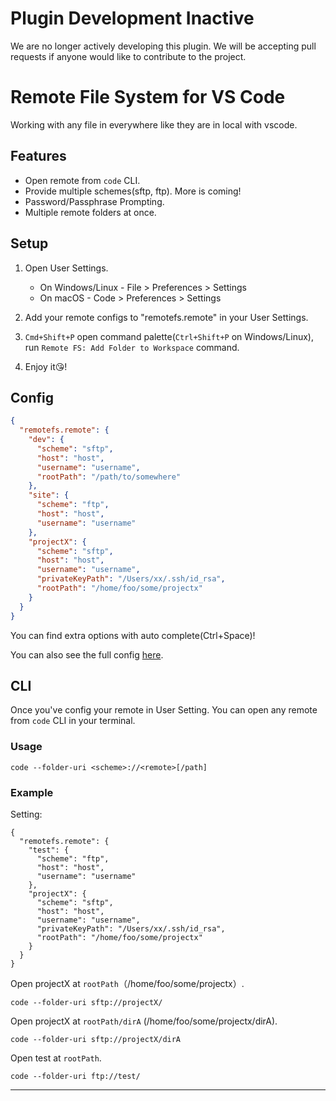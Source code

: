 # Plugin Development Inactive

We are no longer actively developing this plugin. We will be accepting pull requests if anyone would like to contribute to the project.

# Remote File System for VS Code

Working with any file in everywhere like they are in local with vscode.

## Features

* Open remote from `code` CLI.
* Provide multiple schemes(sftp, ftp). More is coming!
* Password/Passphrase Prompting.
* Multiple remote folders at once.

## Setup

1.  Open User Settings.

    * On Windows/Linux - File > Preferences > Settings
    * On macOS - Code > Preferences > Settings

2.  Add your remote configs to "remotefs.remote" in your User Settings.
3.  `Cmd+Shift+P` open command palette(`Ctrl+Shift+P` on Windows/Linux), run `Remote FS: Add Folder to Workspace` command.
4.  Enjoy it😘!

## Config

```json
{
  "remotefs.remote": {
    "dev": {
      "scheme": "sftp",
      "host": "host",
      "username": "username",
      "rootPath": "/path/to/somewhere"
    },
    "site": {
      "scheme": "ftp",
      "host": "host",
      "username": "username"
    },
    "projectX": {
      "scheme": "sftp",
      "host": "host",
      "username": "username",
      "privateKeyPath": "/Users/xx/.ssh/id_rsa",
      "rootPath": "/home/foo/some/projectx"
    }
  }
}
```

You can find extra options with auto complete(Ctrl+Space)!

You can also see the full config [here](https://github.com/liximomo/vscode-remote-fs/wiki/config).

## CLI
Once you've config your remote in User Setting. You can open any remote from `code` CLI in your terminal.

### Usage

```
code --folder-uri <scheme>://<remote>[/path]
```

### Example

Setting: 

```
{
  "remotefs.remote": {
    "test": {
      "scheme": "ftp",
      "host": "host",
      "username": "username"
    },
    "projectX": {
      "scheme": "sftp",
      "host": "host",
      "username": "username",
      "privateKeyPath": "/Users/xx/.ssh/id_rsa",
      "rootPath": "/home/foo/some/projectx"
    }
  }
}
```

Open projectX at `rootPath`（/home/foo/some/projectx）.

```
code --folder-uri sftp://projectX/
```

Open projectX at `rootPath/dirA` (/home/foo/some/projectx/dirA).

```
code --folder-uri sftp://projectX/dirA
```

Open test at `rootPath`.

```
code --folder-uri ftp://test/
```
---
